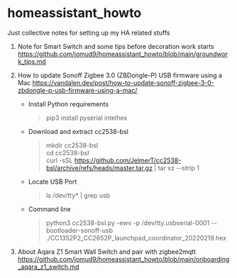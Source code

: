 # homeassistant_howto

Just collective notes for setting up my HA related stuffs

1. Note for Smart Switch and some tips before decoration work starts
   https://github.com/jomud9/homeassistant_howto/blob/main/groundwork_tips.md

2. How to update Sonoff Zigbee 3.0 (ZBDongle-P) USB firmware using a Mac
   https://vandalen.dev/post/how-to-update-sonoff-zigbee-3-0-zbdongle-p-usb-firmware-using-a-mac/
   - Install Python requirements
      > pip3 install pyserial intelhex
   - Download and extract cc2538-bsl
      > mkdir cc2538-bsl <br />
      > cd cc2538-bsl <br />
      > curl -sSL https://github.com/JelmerT/cc2538-bsl/archive/refs/heads/master.tar.gz | tar xz --strip 1
   - Locate USB Port
      > ls /dev/tty* | grep usb
   - Command line
      > python3 cc2538-bsl.py -ewv -p /dev/tty.usbserial-0001 --bootloader-sonoff-usb ./CC1352P2_CC2652P_launchpad_coordinator_20220219.hex

3. About Aqara Z1 Smart Wall Switch and pair with zigbee2mqtt 
   https://github.com/jomud9/homeassistant_howto/blob/main/onboarding_aqara_z1_switch.md
